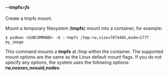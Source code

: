 #### **--tmpfs**=*fs*

Create a tmpfs mount.

Mount a temporary filesystem (**tmpfs**) mount into a container, for example:

```
$ podman <SUBCOMMAND> -d --tmpfs /tmp:rw,size=787448k,mode=1777 my_image
```

This command mounts a **tmpfs** at _/tmp_ within the container. The supported mount
options are the same as the Linux default mount flags. If you do not specify
any options, the system uses the following options:
**rw,noexec,nosuid,nodev**.
